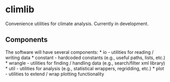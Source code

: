 # climlib

Convenience utilities for climate analysis. Currently in development. 

## Components

The software will have several components: 
	* io - utilities for reading / writing data
	* constant - hardcoded constants (e.g., useful paths, lists, etc.)
	* wrangle - utilities for finding / handling data (e.g., search/filter xml library)
	* util - utilities for analysis (e.g., statistical wrappers, regridding, etc.)
	* plot - utilities to extend / wrap plotting functionality

